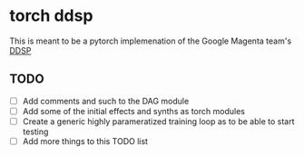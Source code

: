 # torch ddsp
This is meant to be a pytorch implemenation of the Google Magenta team's [DDSP](https://github.com/magenta/ddsp)


## TODO
- [ ]  Add comments and such to the DAG module
- [ ]  Add some of the initial effects and synths as torch modules
- [ ]  Create a generic highly parameratized training loop as to be able to start testing
- [ ]  Add more things to this TODO list